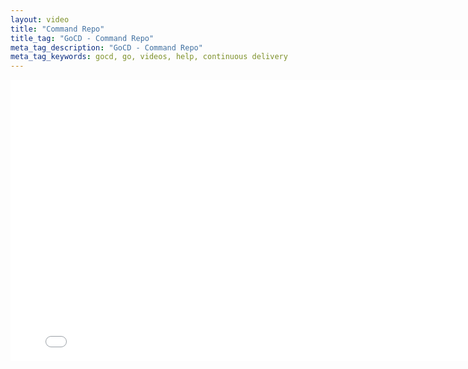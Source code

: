 ```yaml
---
layout: video
title: "Command Repo"
title_tag: "GoCD - Command Repo"
meta_tag_description: "GoCD - Command Repo"
meta_tag_keywords: gocd, go, videos, help, continuous delivery
---
```


<iframe src="//fast.wistia.net/embed/iframe/cvfvf1z348" allowtransparency="true" frameborder="0" scrolling="no" class="wistia_embed" name="wistia_embed" allowfullscreen mozallowfullscreen webkitallowfullscreen oallowfullscreen msallowfullscreen width="800" height="450"></iframe>
